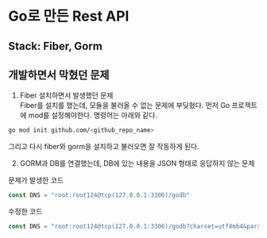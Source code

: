 # Go로 만든 Rest API
## Stack: Fiber, Gorm

## 개발하면서 막혔던 문제
1. Fiber 설치하면서 발생했던 문제<br />
Fiber를 설치를 했는데, 모듈을 불러올 수 없는 문제에 부딪혔다. 먼저 Go 프로젝트에 mod를 설정해야한다. 명령어는 아래와 같다.

```bash
go mod init github.com/<github_repo_name>
```

그리고 다시 fiber와 gorm을 설치하고 불러오면 잘 작동하게 된다.

2. GORM과 DB를 연결했는데, DB에 있는 내용을 JSON 형태로 응답하지 않는 문제<br />

문제가 발생한 코드
```go
const DNS = "root:root124@tcp(127.0.0.1:3306)/godb"
```

수정한 코드
```go
const DNS = "root:root124@tcp(127.0.0.1:3306)/godb?charset=utf8mb4&parseTime=True&loc=Local"
```
